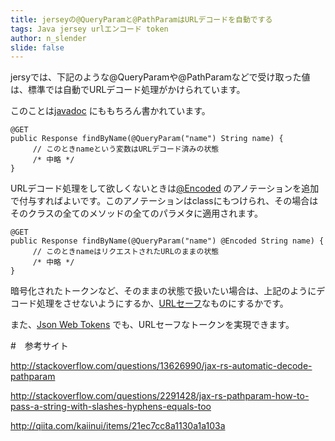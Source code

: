```yaml
---
title: jerseyの@QueryParamと@PathParamはURLデコードを自動でする
tags: Java jersey urlエンコード token
author: n_slender
slide: false
---
```

jersyでは、下記のような@QueryParamや@PathParamなどで受け取った値は、標準では自動でURLデコード処理がかけられています。

このことは[javadoc](https://jersey.java.net/apidocs/2.22/jersey/javax/ws/rs/QueryParam.html) にももちろん書かれています。

```
@GET
public Response findByName(@QueryParam("name") String name) {
　　　// このときnameという変数はURLデコード済みの状態
　　　/* 中略 */
}
```

URLデコード処理をして欲しくないときは[@Encoded](https://jersey.java.net/apidocs/2.22/jersey/javax/ws/rs/Encoded.html) のアノテーションを追加で付与すればよいです。このアノテーションはclassにもつけられ、その場合はそのクラスの全てのメソッドの全てのパラメタに適用されます。

```
@GET
public Response findByName(@QueryParam("name") @Encoded String name) {
　　　// このときnameはリクエストされたURLのままの状態
　　　/* 中略 */
}
```

暗号化されたトークンなど、そのままの状態で扱いたい場合は、上記のようにデコード処理をさせないようにするか、[URLセーフ](http://qiita.com/n_slender/items/13bb4196bab273e081c7)なものにするかです。

また、[Json Web Tokens](https://jwt.io/) でも、URLセーフなトークンを実現できます。


#　参考サイト

http://stackoverflow.com/questions/13626990/jax-rs-automatic-decode-pathparam

http://stackoverflow.com/questions/2291428/jax-rs-pathparam-how-to-pass-a-string-with-slashes-hyphens-equals-too

http://qiita.com/kaiinui/items/21ec7cc8a1130a1a103a


